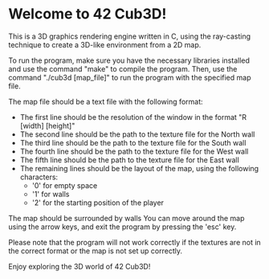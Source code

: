 # Welcome to 42 Cub3D!

This is a 3D graphics rendering engine written in C, using the ray-casting technique to create a 3D-like environment from a 2D map.

To run the program, make sure you have the necessary libraries installed and use the command "make" to compile the program. Then, use the command "./cub3d [map_file]" to run the program with the specified map file.

The map file should be a text file with the following format:

- The first line should be the resolution of the window in the format "R [width] [height]"
- The second line should be the path to the texture file for the North wall
- The third line should be the path to the texture file for the South wall
- The fourth line should be the path to the texture file for the West wall
- The fifth line should be the path to the texture file for the East wall
- The remaining lines should be the layout of the map, using the following characters:
  - '0' for empty space
  - '1' for walls
  - '2' for the starting position of the player

The map should be surrounded by walls
You can move around the map using the arrow keys, and exit the program by pressing the 'esc' key.

Please note that the program will not work correctly if the textures are not in the correct format or the map is not set up correctly.

Enjoy exploring the 3D world of 42 Cub3D!
